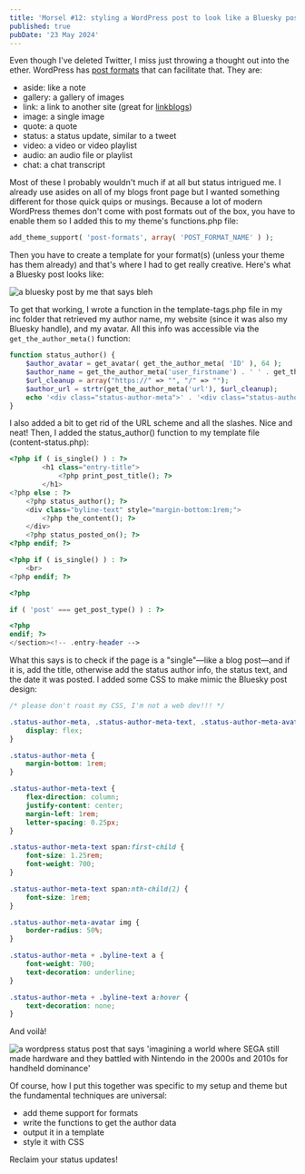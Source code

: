 ```yaml
---
title: 'Morsel #12: styling a WordPress post to look like a Bluesky post'
published: true
pubDate: '23 May 2024'
---
```


Even though I've deleted Twitter, I miss just throwing a thought out into the ether. WordPress has [post formats](https://developer.wordpress.org/advanced-administration/wordpress/post-formats/) that can facilitate that. They are:

* aside: like a note
* gallery: a gallery of images
* link: a link to another site (great for [linkblogs](/linkblog/))
* image: a single image
* quote: a quote
* status: a status update, similar to a tweet
* video: a video or video playlist
* audio: an audio file or playlist
* chat: a chat transcript

Most of these I probably wouldn't much if at all but status intrigued me. I already use asides on all of my blogs front page but I wanted something different for those quick quips or musings. Because a lot of modern WordPress themes don't come with post formats out of the box, you have to enable them so I added this to my theme's functions.php file:

```php
add_theme_support( 'post-formats', array( 'POST_FORMAT_NAME' ) );
```

Then you have to create a template for your format(s) (unless your theme has them already) and that's where I had to get really creative. Here's what a Bluesky post looks like:

<img src="/images/bluesky-post.jpg" alt="a bluesky post by me that says bleh" loading="lazy" />

To get that working, I wrote a function in the template-tags.php file in my inc folder that retrieved my author name, my website (since it was also my Bluesky handle), and my avatar. All this info was accessible via the `get_the_author_meta()` function:

```php
function status_author() {
    $author_avatar = get_avatar( get_the_author_meta( 'ID' ), 64 );
    $author_name = get_the_author_meta('user_firstname') . ' ' . get_the_author_meta('user_lastname');
    $url_cleanup = array("https://" => "", "/" => "");
    $author_url = strtr(get_the_author_meta('url'), $url_cleanup);
    echo '<div class="status-author-meta">' . '<div class="status-author-meta-avatar">' . $author_avatar . '</div>' . '<div class="status-author-meta-text">' . '<span>' . $author_name. '</span>' . '<span>' . '@' . $author_url . '</span>' . '</div>' . '</div>';
}
```

I also added a bit to get rid of the URL scheme and all the slashes. Nice and neat! Then, I added the status_author() function to my template file (content-status.php):

```php   
<?php if ( is_single() ) : ?>
        <h1 class="entry-title">
            <?php print_post_title(); ?>
        </h1>
<?php else : ?>
    <?php status_author(); ?>
    <div class="byline-text" style="margin-bottom:1rem;">
        <?php the_content(); ?>                 
    </div>
    <?php status_posted_on(); ?>
<?php endif; ?>

<?php if ( is_single() ) : ?>
    <br>
<?php endif; ?>

<?php 

if ( 'post' === get_post_type() ) : ?>

<?php
endif; ?>
</section><!-- .entry-header -->
```

What this says is to check if the page is a "single"—like a blog post—and if it is, add the title, otherwise add the status author info, the status text, and the date it was posted. I added some CSS to make mimic the Bluesky post design:

```css
/* please don't roast my CSS, I'm not a web dev!!! */

.status-author-meta, .status-author-meta-text, .status-author-meta-avatar {
    display: flex;
}

.status-author-meta {
    margin-bottom: 1rem;
}

.status-author-meta-text {
    flex-direction: column;
    justify-content: center;
    margin-left: 1rem;
    letter-spacing: 0.25px;
}

.status-author-meta-text span:first-child {
    font-size: 1.25rem;
    font-weight: 700;
}

.status-author-meta-text span:nth-child(2) {
    font-size: 1rem;
}

.status-author-meta-avatar img {
    border-radius: 50%;
}

.status-author-meta + .byline-text a {
    font-weight: 700;
    text-decoration: underline;
}

.status-author-meta + .byline-text a:hover {
    text-decoration: none;
}
```

And <span lang="fr">voilà</span>!

<img src="/images/status-post.jpg" alt="a wordpress status post that says 'imagining a world where SEGA still made hardware and they battled with Nintendo in the 2000s and 2010s for handheld dominance'" loading="lazy" />

Of course, how I put this together was specific to my setup and theme but the fundamental techniques are universal:

* add theme support for formats
* write the functions to get the author data
* output it in a template
* style it with CSS

Reclaim your status updates!